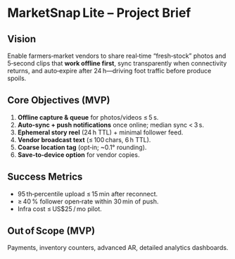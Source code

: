 # MarketSnap Lite – Project Brief

## Vision
Enable farmers‑market vendors to share real‑time “fresh‑stock” photos and 5‑second clips that **work offline first**, sync transparently when connectivity returns, and auto‑expire after 24 h—driving foot traffic before produce spoils.

## Core Objectives (MVP)
1. **Offline capture & queue** for photos/videos ≤ 5 s.
2. **Auto‑sync + push notifications** once online; median sync < 3 s.
3. **Ephemeral story reel** (24 h TTL) + minimal follower feed.
4. **Vendor broadcast text** (≤ 100 chars, 6 h TTL).
5. **Coarse location tag** (opt‑in; ~0.1° rounding).
6. **Save‑to‑device option** for vendor copies.

## Success Metrics
- 95 th‑percentile upload ≤ 15 min after reconnect.
- ≥ 40 % follower open‑rate within 30 min of push.
- Infra cost ≤ US$25 / mo pilot.

## Out of Scope (MVP)
Payments, inventory counters, advanced AR, detailed analytics dashboards.

